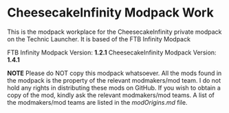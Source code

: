 CheesecakeInfinity Modpack Work
======

This is the modpack workplace for the CheesecakeInfinity private modpack on the Technic Launcher. It is based of the FTB Infinity Modpack

FTB Infinity Modpack Version: **1.2.1**
CheesecakeInfinity Modpack Version: **1.4.1**

**NOTE**
Please do NOT copy this modpack whatsoever. All the mods found in the modpack is the property of the relevant modmakers/mod team. I do not hold any rights in distributing these mods on GitHub. If you wish to obtain a copy of the mod, kindly ask the relevant modmakers/mod teams. A list of the modmakers/mod teams are listed in the *modOrigins.md* file.